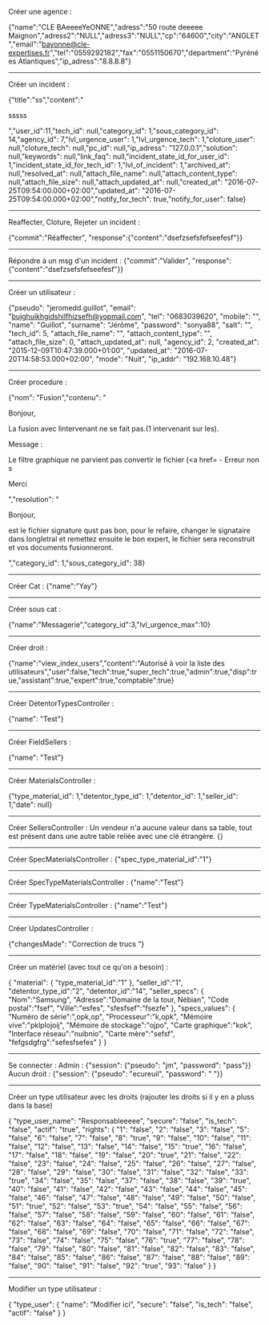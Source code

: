 Créer une agence :

{"name":"CLE BAeeeeYeONNE","adress":"50 route deeeee Maignon","adress2":"NULL","adress3":"NULL","cp":"64600","city":"ANGLET","email":"bayonne@cle-expertises.fr","tel":"0559292182","fax":"0551150670","department":"Pyrénées Atlantiques","ip_adress":"8.8.8.8"}


---


Créer un incident :

{"title":"ss","content":"<p>sssss</p>","user_id":11,"tech_id": null,"category_id": 1,"sous_category_id": 14,"agency_id": 7,"lvl_urgence_user": 1,"lvl_urgence_tech": 1,"cloture_user": null,"cloture_tech": null,"pc_id": null,"ip_adress": "127.0.0.1","solution": null,"keywords": null,"link_faq": null,"incident_state_id_for_user_id": 1,"incident_state_id_for_tech_id": 1,"lvl_of_incident": 1,"archived_at": null,"resolved_at": null,"attach_file_name": null,"attach_content_type": null,"attach_file_size": null,"attach_updated_at": null,"created_at": "2016-07-25T09:54:00.000+02:00","updated_at": "2016-07-25T09:54:00.000+02:00","notify_for_tech": true,"notify_for_user": false}


---

Reaffecter, Cloture, Rejeter un incident :

{"commit":"Réaffecter", "response":{"content":"dsefzsefsfefseefesf"}}

---

Répondre à un msg d'un incident :
{"commit":"Valider", "response":{"content":"dsefzsefsfefseefesf"}}


---

Créer un utilisateur :

{"pseudo": "jeromedd.guillot", "email": "bujghuikhgidshilfhizsefh@yopmail.com", "tel": "0683039620", "mobile": "", "name": "Guillot", "surname": "Jérôme", "password": "sonya88", "salt": "", "tech_id": 5, "attach_file_name": "", "attach_content_type": "", "attach_file_size": 0, "attach_updated_at": null, "agency_id": 2, "created_at": "2015-12-09T10:47:39.000+01:00", "updated_at": "2016-07-20T14:58:53.000+02:00", "mode": "Nuit", "ip_addr": "192.168.10.48"}


---

Créer procedure :

{"nom": "Fusion","contenu": "<p>Bonjour,</p> <p>La fusion avec lintervenant ne se fait pas.(1 intervenant sur les).</p> <p>Message :</p> <p>Le filtre graphique ne parvient pas  convertir le fichier (<a href= - Erreur non s</p> <p>Merci</p> ","resolution": "<p>Bonjour,</p> <p>est le fichier signature qust pas bon, pour le refaire, changer le signataire dans longletral et remettez ensuite le bon expert, le fichier sera reconstruit et vos documents fusionneront.</p> ","category_id": 1,"sous_category_id": 38}


---

Créer Cat :
{"name":"Yay"}

---

Créer sous cat :

{"name":"Messagerie","category_id":3,"lvl_urgence_max":10}


---

Créer droit :

{"name":"view_index_users","content":"Autorisé à voir la liste des utilisateurs","user":false,"tech":true,"super_tech":true,"admin":true,"disp":true,"assistant":true,"expert":true,"comptable":true}

---

Créer DetentorTypesController :

{"name": "Test"}

---

Créer FieldSellers :

{"name": "Test"}

---

Créer MaterialsController :

{"type_material_id": 1,"detentor_type_id": 1,"detentor_id": 1,"seller_id": 1,"date": null}

---

Créer SellersController :
Un vendeur n'a aucune valeur dans sa table, tout est présent dans une autre table reliée avec une clé étrangère.
{}

---

Créer SpecMaterialsController :
{"spec_type_material_id":"1"}

---

Créer SpecTypeMaterialsController :
{"name":"Test"}


---

Créer TypeMaterialsController :
{"name":"Test"}

---

Créer UpdatesController :

{"changesMade": "Correction de trucs "}


---

Créer un matériel (avec tout ce qu'on a besoin) :

{
  "material":
    {
      "type_material_id":"1"
    },
  "seller_id":"1",
  "detentor_type_id":"2",
  "detentor_id":"14",
  "seller_specs":
    {
      "Nom":"Samsung",
      "Adresse":"Domaine de la tour, Nébian",
      "Code postal":"fsef",
      "Ville":"esfes",
      "sfesfsef":"fsezfe"
    },
  "specs_values":
    {
    "Numéro de série":",opk,op",
    "Processeur":"k,opk",
    "Mémoire vive":"pklplojoij",
    "Mémoire de stockage":"ojpo",
    "Carte graphique":"kok",
    "Interface réseau":"nuibnio",
    "Carte mère":"sefsf",
    "fefgsdgfrg":"sefesfsefes"
    }
}



---


Se connecter :
Admin :
{"session": {"pseudo": "jm", "password": "pass"}}
Aucun droit :
{"session": {"pseudo": "ecureuil", "password": " "}}


---

Créer un type utilisateur avec les droits (rajouter les droits si il y en a pluss dans la base)

{
  "type_user_name": "Responsableeeee", "secure": "false", "is_tech": "false", "actif": "true",
  "rights": {
    "1": "false",
    "2": "false",
    "3": "false",
    "5": "false",
    "6": "false",
    "7": "false",
    "8": "true",
    "9": "false",
    "10": "false",
    "11": "false",
    "12": "false",
    "13": "false",
    "14": "false",
    "15": "true",
    "16": "false",
    "17": "false",
    "18": "false",
    "19": "false",
    "20": "true",
    "21": "false",
    "22": "false",
    "23": "false",
    "24": "false",
    "25": "false",
    "26": "false",
    "27": "false",
    "28": "false",
    "29": "false",
    "30": "false",
    "31": "false",
    "32": "false",
    "33": "true",
    "34": "false",
    "35": "false",
    "37": "false",
    "38": "false",
    "39": "true",
    "40": "false",
    "41": "false",
    "42": "false",
    "43": "false",
    "44": "false",
    "45": "false",
    "46": "false",
    "47": "false",
    "48": "false",
    "49": "false",
    "50": "false",
    "51": "true",
    "52": "false",
    "53": "true",
    "54": "false",
    "55": "false",
    "56": "false",
    "57": "false",
    "58": "false",
    "59": "false",
    "60": "false",
    "61": "false",
    "62": "false",
    "63": "false",
    "64": "false",
    "65": "false",
    "66": "false",
    "67": "false",
    "68": "false",
    "69": "false",
    "70": "false",
    "71": "false",
    "72": "false",
    "73": "false",
    "74": "false",
    "75": "false",
    "76": "true",
    "77": "false",
    "78": "false",
    "79": "false",
    "80": "false",
    "81": "false",
    "82": "false",
    "83": "false",
    "84": "false",
    "85": "false",
    "86": "false",
    "87": "false",
    "88": "false",
    "89": "false",
    "90": "false",
    "91": "false",
    "92": "true",
    "93": "false"
  }
}



---


Modifier un type utilisateur :

{
  "type_user": {
    "name": "Modifier ici",
    "secure": "false",
    "is_tech": "false",
    "actif": "false"
    }
}

